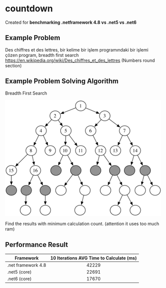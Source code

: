 # countdown
Created for **benchmarking .netframework 4.8 vs .net5 vs .net6**

## Example Problem
Des chiffres et des lettres, bir kelime bir işlem programındaki bir işlemi çözen program, breadth first search
https://en.wikipedia.org/wiki/Des_chiffres_et_des_lettres (Numbers round section)

## Example Problem Solving Algorithm
Breadth First Search  

![Breadth First Search](https://github.com/uguratmaca/countdown/blob/main/breadth-first-search.png?raw=true)


Find the results with minimum calculation count.
(attention it uses too much ram)

## Performance Result
| Framework | 10 Iterations AVG Time to Calculate (ms) | 
|----------|:-------------:|
| .net framework 4.8 | 42229 | 
| .net5 (core) | 22691 |  
| .net6 (core) | 17670 |
